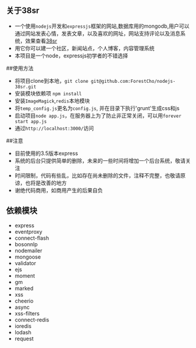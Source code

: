 ## 关于38sr
* 一个使用`nodejs`开发和`expressjs`框架的网站,数据库用的mongodb,用户可以通过网站发表心情，发表文章，以及喜欢的网址，网站支持评论以及消息系统，效果查看[38sr](http://38sr.com)
* 用它你可以建一个社区，新闻站点，个人博客，内容管理系统
* 本项目是一个node，expressjs初学者的不错选择

##使用方法
* 将项目clone到本地，`git clone git@github.com:ForestCho/nodejs-38sr.git`
* 安装模块依赖项 `npm install`
* 安装`ImageMagick`,`redis`本地模块
* 将`temp_config.js`更名为`config.js`, 并在目录下执行'grunt'生成css和js
* 启动项目`node app.js`，在服务器上为了防止非正常关闭，可以用`forever start app.js`
* 通过`http://localhost:3000/`访问

##注意
* 目前使用的3.5版本express
* 系统的后台只提供简单的删除，未来的一些时间将增加一个后台系统，敬请关注
* 时间限制，代码有些乱，比如存在尚未删除的文件，注释不完整，也敬请原谅，也将是改善的地方
* 谢绝代码商用，如商用产生的后果自负

## 依赖模块
* express
* eventproxy
* connect-flash
* bosonnlp
* nodemailer
* mongoose
* validator
* ejs
* moment
* gm
* marked
* xss
* cheerio
* async
* xss-filters
* connect-redis
* ioredis
* lodash
* request 